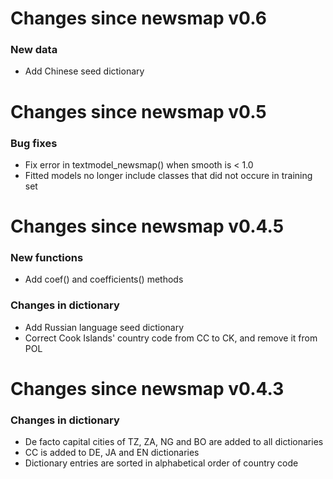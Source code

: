 # Changes since newsmap v0.6

### New data

* Add Chinese seed dictionary

# Changes since newsmap v0.5

### Bug fixes

* Fix error in textmodel_newsmap() when smooth is < 1.0
* Fitted models no longer include classes that did not occure in training set

# Changes since newsmap v0.4.5

### New functions

* Add coef() and coefficients() methods

### Changes in dictionary

* Add Russian language seed dictionary
* Correct Cook Islands' country code from CC to CK, and remove it from POL

# Changes since newsmap v0.4.3

### Changes in dictionary

* De facto capital cities of TZ, ZA, NG and BO are added to all dictionaries
* CC is added to DE, JA and EN dictionaries
* Dictionary entries are sorted in alphabetical order of country code

